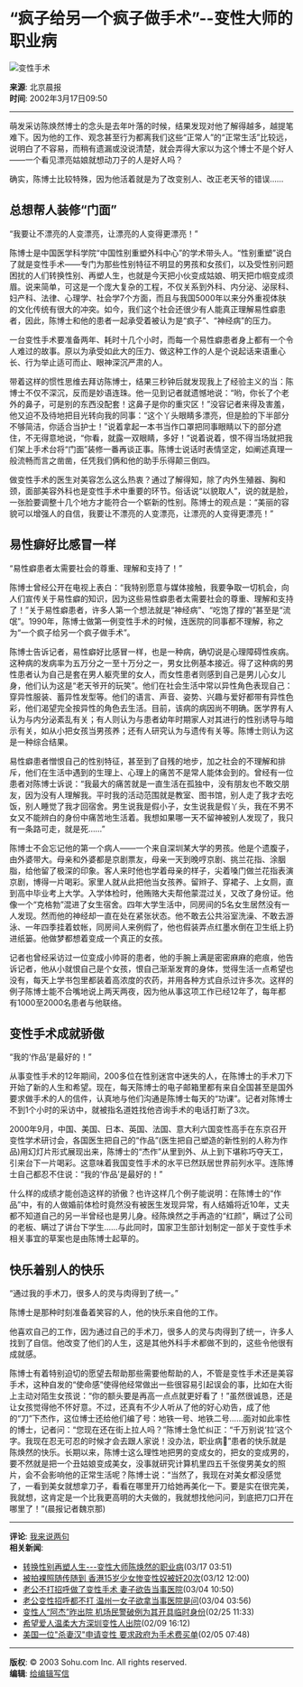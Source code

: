 # “疯子给另一个疯子做手术”--变性大师的职业病

![变性手术](https://photo.sohu.com/37/72/Img147497237.gif)

**来源**: 北京晨报  
**时间**: 2002年3月17日09:50

---

萌发采访陈焕然博士的念头是去年叶落的时候，结果发现对他了解得越多，越提笔难下。因为他的工作、观念甚至行为都离我们这些“正常人”的“正常生活”比较远，说明白了不容易，而稍有遗漏或没说清楚，就会弄得大家以为这个博士不是个好人——一个看见漂亮姑娘就想动刀子的人是好人吗？

确实，陈博士比较特殊，因为他活着就是为了改变别人、改正老天爷的错误……

## 总想帮人装修“门面”

“我要让不漂亮的人变漂亮，让漂亮的人变得更漂亮！”

陈博士是中国医学科学院“中国性别重塑外科中心”的学术带头人。“性别重塑”说白了就是变性手术——专门为那些性别特征不明显的男孩和女孩们，以及受性别问题困扰的人们转换性别、再塑人生，也就是今天把小伙变成姑娘、明天把巾帼变成须眉。说来简单，可这是一个庞大复杂的工程，不仅关系到外科、内分泌、泌尿科、妇产科、法律、心理学、社会学7个方面，而且与我国5000年以来分外重视体肤的文化传统有很大的冲突。如今，我们这个社会还很少有人能真正理解易性癖患者，因此，陈博士和他的患者一起承受着被认为是“疯子”、“神经病”的压力。

一台变性手术要准备两年、耗时十几个小时，而每一个易性癖患者身上都有一个令人难过的故事。原以为承受如此大的压力、做这种工作的人是个说起话来语重心长、行为举止适可而止、眼神深沉严肃的人。

带着这样的惯性思维去拜访陈博士，结果三秒钟后就发现我上了经验主义的当：陈博士不仅不深沉，反而是妙语连珠。他一见到记者就遗憾地说：“哟，你长了个老外的鼻子，可是别的东西没配套！这鼻子是你的重灾区！”没容记者来得及害羞，他又迫不及待地把目光转向我的同事：“这个丫头眼睛多漂亮，但是脸的下半部分不够简洁，你适合当护士！”说着拿起一本书当作口罩把同事眼睛以下的部分遮住，不无得意地说，“你看，就露一双眼睛，多好！”说着说着，恨不得当场就把我们架上手术台将“门面”装修一番再谈正事。陈博士说话时表情坚定，如阐述真理一般流畅而言之凿凿，任凭我们俩和他的助手乐得颠三倒四。

做变性手术的医生对美容怎么这么热衷？通过了解得知，除了内外生殖器、胸和颈，面部美容外科也是变性手术中重要的环节。俗话说“以貌取人”，说的就是脸，一张脸要调整十几个地方才能符合一个崭新的性别。陈博士的观点是：“美丽的容貌可以增强人的自信，我要让不漂亮的人变漂亮，让漂亮的人变得更漂亮！”

## 易性癖好比感冒一样

“易性癖患者太需要社会的尊重、理解和支持了！”

陈博士曾经公开在电视上表白：“我特别愿意与媒体接触，我要争取一切机会，向人们宣传关于易性癖的知识，因为这些易性癖患者太需要社会的尊重、理解和支持了！”关于易性癖患者，许多人第一个想法就是“神经病”、“吃饱了撑的”甚至是“流氓”。1990年，陈博士做第一例变性手术的时候，连医院的同事都不理解，称之为“一个疯子给另一个疯子做手术”。

陈博士告诉记者，易性癖好比感冒一样，也是一种病，确切说是心理障碍性疾病。这种病的发病率为五万分之一至十万分之一，男女比例基本接近。得了这种病的男性患者认为自己是套在男人躯壳里的女人，而女性患者则感到自己是男儿心女儿身，他们认为这是“老天爷开的玩笑”。他们在社会生活中常以异性角色表现自己：穿异性服装、蓄异性发型等。他们的语言、声音、姿势、兴趣与爱好都带有异性色彩，他们渴望完全按异性的角色去生活。目前，该病的病因尚不明确。医学界有人认为与内分泌紊乱有关；有人则认为与患者幼年时期家人对其进行的性别诱导与暗示有关，如从小把女孩当男孩养；还有人研究认为与遗传有关等。陈博士则认为这是一种综合结果。

易性癖患者憎恨自己的性别特征，甚至到了自残的地步，加之社会的不理解和排斥，他们在生活中遇到的生理上、心理上的痛苦不是常人能体会到的。曾经有一位患者对陈博士诉说：“我最大的痛苦就是一直生活在孤独中，没有朋友也不敢交朋友，因为没有人理解我。平时我的活动范围就是教室、图书馆，别人走了我才去吃饭，别人睡觉了我才回宿舍。男生说我是假小子，女生说我是假丫头，我在不男不女又不能辨白的身份中痛苦地生活着。我想如果哪一天不留神被别人发现了，我只有一条路可走，就是死……”

陈博士不会忘记他的第一个病人——一个来自深圳某大学的男孩。他是个遗腹子，由外婆带大。母亲和外婆都是京剧票友，母亲一天到晚哼京剧、挑兰花指、涂胭脂，给他留了极深的印象。客人来时他也学着母亲的样子，尖着嗓门做兰花指表演京剧，博得一片喝彩。家里人就从此把他当女孩养。留辫子、穿裙子、上女厕，直到高中毕业考上大学。入学体检时，他贿赂大夫帮他蒙混过关，又改了身份证。他像一个“克格勃”混进了女生宿舍。四年大学生活中，同房间的5名女生居然没有一人发现。然而他的神经却一直在处在紧张状态。他不敢去公共浴室洗澡、不敢去游泳、一年四季挂着蚊帐，同房间人来例假了，他也假装弄点红墨水倒在卫生纸上扔进纸篓。他做梦都想着变成一个真正的女孩。

记者也曾经采访过一位变成小帅哥的患者，他的手腕上满是密密麻麻的疤痕，他告诉记者，他从小就恨自己是个女孩，恨自己渐渐发育的身体，觉得生活一点希望也没有，每天上学书包里都装着高浓度的农药，并用各种方式自杀过许多次。这样的例子陈博士能不合嘴地说上两天两夜，因为他从事这项工作已经12年了，每年都有1000至2000名患者与他联络。

## 变性手术成就骄傲

“我的‘作品’是最好的！”

从事变性手术的12年期间，200多位在性别迷宫中迷失的人，在陈博士的手术刀下开始了新的人生和希望。现在，每天陈博士的电子邮箱里都有来自全国甚至是国外要求做手术的人的信件，认真地与他们沟通是陈博士每天的“功课”。记者对陈博士不到1个小时的采访中，就被指名道姓找他咨询手术的电话打断了3次。

2000年9月，中国、美国、日本、英国、法国、意大利六国变性高手在东京召开变性学术研讨会，各国医生把自己的“作品”(医生把自己塑造的新性别的人称为作品)用幻灯片形式展现出来，陈博士的“杰作”从里到外、从上到下堪称巧夺天工，引来台下一片喝彩。这意味着我国变性手术的水平已然跃居世界前列水平。连陈博士自己都忍不住说：“我的‘作品’是最好的！”

什么样的成绩才能创造这样的骄傲？也许这样几个例子能说明：在陈博士的“作品”中，有的人做婚前体检时竟然没有被医生发现异常，有人结婚将近10年，丈夫都不知道自己的另一半曾经也是男儿身。经陈焕然之手再造的“红颜”，瞒过了公司的老板、瞒过了讲台下学生……与此同时，国家卫生部计划制定一部关于变性手术相关事宜的草案也是由陈博士起草的。

## 快乐着别人的快乐

“通过我的手术刀，很多人的灵与肉得到了统一。”

陈博士是那种时刻准备着笑容的人，他的快乐来自他的工作。

他喜欢自己的工作，因为通过自己的手术刀，很多人的灵与肉得到了统一，许多人找到了自信。他改变了他们的人生，这是其他外科手术都做不到的，这些令他很有成就感。

陈博士有着特别迫切的愿望去帮助那些需要他帮助的人，不管是变性手术还是美容手术，这种自发的“使命感”使得他经常做出一些很容易引起误会的事，比如在大街上主动对陌生女孩说：“你的额头要是再高一点点就更好看了！”虽然很诚恳，还是让女孩觉得他不怀好意。不过，还真有不少人听从了他的好心劝告，成了他的“刀”下杰作，这位博士还给他们编了号：地铁一号、地铁二号……面对如此率性的博士，记者问：“您现在还在街上拉人吗？”陈博士急忙纠正：“千万别说‘拉’这个字。我现在忍无可忍的时候才会去跟人家说！没办法，职业病”患者的快乐就是陈焕然的快乐。长期以来，陈博士这么理性地把男的变成女的，把女的变成男的，要不然就是把一个丑姑娘变成美女，没事就研究计算机里四五千张俊男美女的照片，会不会影响他的正常生活呢？陈博士说：“当然了，我现在对美女都没感觉了，一看到美女就想拿刀子，看看在哪里开刀给她再美化一下。要是实在很完美，我就想，这肯定是一个比我更高明的大夫做的，我就想找他问问，到底把刀口开在哪里了！”(晨报记者魏京那)

--- 

**评论**: [我来说两句](https://discuss.chinaren.com/76/21/discuss148182176.shtml)  
**相关新闻**: 
- [转换性别再塑人生---变性大师陈焕然的职业病](https://news.sohu.com/10/14/news148181410.shtml)(03/17 03:51)
- [被拍裸照随传随到 香港15岁少女惨变性奴被奸20次](https://news.sohu.com/65/87/news148128765.shtml)(03/12 12:00)
- [老公不打招呼做了变性手术 妻子欲告当事医院](https://news.sohu.com/85/95/news148049585.shtml)(03/04 10:50)
- [老公变性招呼都不打 温州一女子欲拿当事医院是问](https://news.sohu.com/46/72/news148047246.shtml)(03/04 03:56)
- [变性人“阿杰”昨出院 机场民警破例为其开具临时身份](https://news.sohu.com/55/88/news147968855.shtml)(02/25 11:33)
- [希望爱人温柔大方深圳变性人出院](https://news.sohu.com/07/07/news147870707.shtml)(02/09 16:12)
- [美国一位"杀妻汉"申请变性 要求政府为手术费买单](https://news.sohu.com/12/60/news147836012.shtml)(02/05 07:48)

---

**版权**: © 2003 Sohu.com Inc. All rights reserved.  
**编辑**: [给编辑写信](mailto:editor@sohu-inc.com)